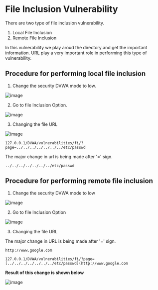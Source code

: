 # File Inclusion Vulnerability 

There are two type of file inclusion vulnerability. 
1. Local File Inclusion 
2. Remote File Inclusion 

In this vulnerability we play aroud the directory and get the important information. URL play a very important role in performing this type of vulnerability. 

## Procedure for performing local file inclusion 

1. Change the security DVWA mode to low.

![image](https://user-images.githubusercontent.com/60937657/197385784-f960820c-4be8-4f31-911d-1858f32b5e34.png)

2. Go to file Inclusion Option. 

![image](https://user-images.githubusercontent.com/60937657/197388618-02afd06e-c9f7-4422-b0cb-1e33d3f6ff85.png)

3. Changing the file URL 

![image](https://user-images.githubusercontent.com/60937657/197388820-3867654d-36cc-4c5e-af96-d06b23929a9a.png)

```
127.0.0.1/DVWA/vulnerabilities/fi/?page=../../../../../../../etc/passwd
```

The major change in url is being made after '=' sign. 

```
../../../../../../../etc/passwd
```

## Procedure for performing remote file inclusion

1. Change the security DVWA mode to low 

![image](https://user-images.githubusercontent.com/60937657/197385784-f960820c-4be8-4f31-911d-1858f32b5e34.png)

2. Go to file Inclusion Option 

![image](https://user-images.githubusercontent.com/60937657/197388618-02afd06e-c9f7-4422-b0cb-1e33d3f6ff85.png)

3. Changing the file URL 

The major change in URL is being made after '=' sign. 

```
http://www.google.com
```

```
127.0.0.1/DVWA/vulnerabilities/fi/?page=[../../../../../../../etc/passwd](http://www.google.com

```

**Result of this change is shown below**

![image](https://user-images.githubusercontent.com/60937657/197389222-73336f99-16f5-4642-bd89-96e4915ccf2c.png)

